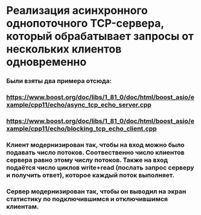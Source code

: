 #  Реализация асинхронного однопоточного TCP-сервера, который обрабатывает запросы от нескольких клиентов одновременно
### Были взяты два примера отсюда:
### https://www.boost.org/doc/libs/1_81_0/doc/html/boost_asio/example/cpp11/echo/async_tcp_echo_server.cpp
### https://www.boost.org/doc/libs/1_81_0/doc/html/boost_asio/example/cpp11/echo/blocking_tcp_echo_client.cpp
### Клиент модернизирован так, чтобы на вход можно было подавать число потоков. Соотвественно число клиентов сервера равно этому числу потоков. Также на вход подаётся число циклов write+read (послать запрос серверу и получить ответ), которое каждый поток выполняет.
### Сервер модернизирован так, чтобы он выводил на экран статистику по подключившимся и отключившимся клиентам.

